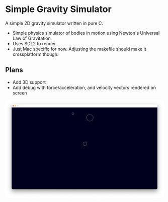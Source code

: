 # Simple Gravity Simulator

A simple 2D gravity simulator written in pure C.

* Simple physics simulator of bodies in motion using Newton's Universal Law of Gravitation
* Uses SDL2 to render
* Just Mac specific for now. Adjusting the makefile should make it crossplatform though.


## Plans
* Add 3D support
* Add debug with force/acceleration, and velocity vectors rendered on screen

![Screenshot of Program](./img.png "Screenshot of Program")